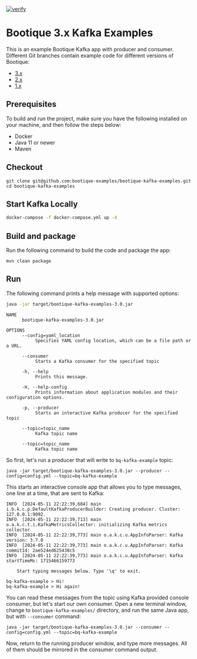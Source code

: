 [![verify](https://github.com/bootique-examples/bootique-kafka-examples/actions/workflows/verify.yml/badge.svg)](https://github.com/bootique-examples/bootique-kafka-examples/actions/workflows/verify.yml)

# Bootique 3.x Kafka Examples

This is an example Bootique Kafka app with producer and consumer. Different Git branches contain example code for different versions of Bootique:

* [3.x](https://github.com/bootique-examples/bootique-kafka-examples/tree/3.x)
* [2.x](https://github.com/bootique-examples/bootique-kafka-examples/tree/2.x)
* [1.x](https://github.com/bootique-examples/bootique-kafka-examples/tree/1.x)

## Prerequisites

To build and run the project, make sure you have the following installed on your machine, and then follow the steps below:

* Docker
* Java 11 or newer
* Maven

## Checkout
```
git clone git@github.com:bootique-examples/bootique-kafka-examples.git
cd bootique-kafka-examples
```

## Start Kafka Locally

```bash
docker-compose -f docker-compose.yml up -d
```

## Build and package

Run the following command to build the code and package the app:
```
mvn clean package
```

## Run

The following command prints a help message with supported options:
```bash  
java -jar target/bootique-kafka-examples-3.0.jar
```

```
NAME
      bootique-kafka-examples-3.0.jar

OPTIONS
      --config=yaml_location
           Specifies YAML config location, which can be a file path or a URL.

      --consumer
           Starts a Kafka consumer for the specified topic

      -h, --help
           Prints this message.

      -H, --help-config
           Prints information about application modules and their configuration options.

      -p, --producer
           Starts an interactive Kafka producer for the specified topic

      --topic=topic_name
           Kafka topic name

      --topic=topic_name
           Kafka topic name
```

So first, let's run a producer that will write to `bq-kafka-example` topic:
```
java -jar target/bootique-kafka-examples-3.0.jar --producer --config=config.yml --topic=bq-kafka-example 
```

This starts an interactive console app that allows you to type messages, one line at a time, that are sent to Kafka:

```
INFO  [2024-05-11 22:22:39,684] main i.b.k.c.p.DefaultKafkaProducerBuilder: Creating producer. Cluster: 127.0.0.1:9092.
INFO  [2024-05-11 22:22:39,713] main o.a.k.c.t.i.KafkaMetricsCollector: initializing Kafka metrics collector
INFO  [2024-05-11 22:22:39,773] main o.a.k.c.u.AppInfoParser: Kafka version: 3.7.0
INFO  [2024-05-11 22:22:39,773] main o.a.k.c.u.AppInfoParser: Kafka commitId: 2ae524ed625438c5
INFO  [2024-05-11 22:22:39,773] main o.a.k.c.u.AppInfoParser: Kafka startTimeMs: 1715466159773

    Start typing messages below. Type '\q' to exit.

bq-kafka-example > Hi!
bq-kafka-example > Hi again!
```

You can read these messages from the topic using Kafka provided console consumer, but let's start our own consumer. 
Open a new terminal window, change to `bootique-kafka-examples/` directory, and run the same Java app, but with
`--consumer` command:

```
java -jar target/bootique-kafka-examples-3.0.jar --consumer --config=config.yml --topic=bq-kafka-example
```
Now, return to the running producer window, and type more messages. All of them should be mirrored in the consumer 
command output.
